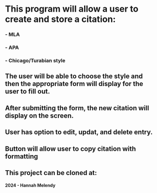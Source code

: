 <!-- It should explain to readers: -->
<!-- - What the project is, and what it does. -->
<!-- - How to clone and run it. -->

# This program will allow a user to create and store a citation:
### - MLA
### - APA
### - Chicago/Turabian style

## The user will be able to choose the style and then the appropriate form will display for the user to fill out.
## After submitting the form, the new citation will display on the screen.
## User has option to edit, updat, and delete entry.
## Button will allow user to copy citation with formatting


## This project can be cloned at:


#### 2024 - Hannah Melendy

<!-- might store citations on different tabs depending on format -->